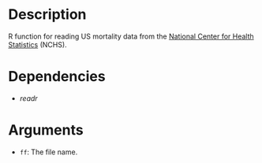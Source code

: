 # Description

R function for reading US mortality data from the [National Center for Health Statistics](https://www.cdc.gov/nchs/index.htm) (NCHS).

# Dependencies

- *readr*

# Arguments

- `ff`: The file name.